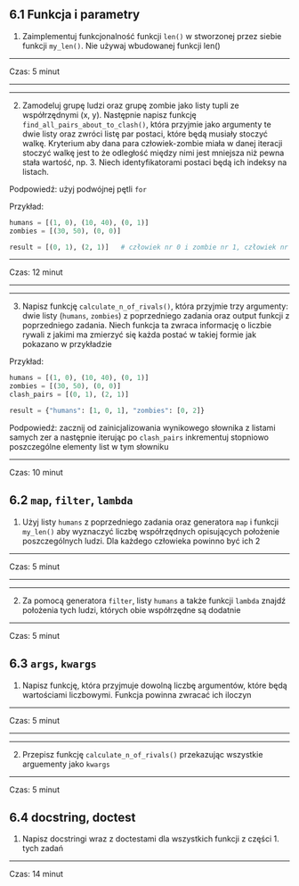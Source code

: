 ## 6.1 Funkcja i parametry

1. Zaimplementuj funkcjonalność funkcji `len()` w stworzonej przez siebie funkcji `my_len()`. Nie używaj wbudowanej funkcji len()


---
Czas: 5 minut

---

---

2. Zamodeluj grupę ludzi oraz grupę zombie jako listy tupli ze współrzędnymi (x, y). Następnie napisz funkcję `find_all_pairs_about_to_clash()`, która przyjmie jako argumenty te dwie listy oraz zwróci listę par postaci, które będą musiały stoczyć walkę. Kryterium aby dana para człowiek-zombie miała w danej iteracji stoczyć walkę jest to że odległość między nimi jest mniejsza niż pewna stała wartość, np. 3. Niech identyfikatorami postaci będą ich indeksy na listach.

Podpowiedź: użyj podwójnej pętli `for`

Przykład:
```python
humans = [(1, 0), (10, 40), (0, 1)]
zombies = [(30, 50), (0, 0)]

result = [(0, 1), (2, 1)]   # człowiek nr 0 i zombie nr 1, człowiek nr 2 i zombie nr 1
```

---
Czas: 12 minut

---

---
3. Napisz funkcję `calculate_n_of_rivals()`, która przyjmie trzy argumenty: dwie listy (`humans`, `zombies`) z poprzedniego zadania oraz output funkcji z poprzedniego zadania. Niech funkcja ta zwraca informację o liczbie rywali z jakimi ma zmierzyć się każda postać w takiej formie jak pokazano w przykładzie

Przykład:
```python
humans = [(1, 0), (10, 40), (0, 1)]
zombies = [(30, 50), (0, 0)]
clash_pairs = [(0, 1), (2, 1)]

result = {"humans": [1, 0, 1], "zombies": [0, 2]}
```

Podpowiedź: zacznij od zainicjalizowania wynikowego słownika z listami samych zer a następnie iterując po `clash_pairs` inkrementuj stopniowo poszczególne elementy list w tym słowniku

---
Czas: 10 minut

## 6.2 `map`, `filter`, `lambda`
1. Użyj listy `humans` z poprzedniego zadania oraz generatora `map` i funkcji `my_len()` aby wyznaczyć liczbę współrzędnych opisujących położenie poszczególnych ludzi. Dla każdego człowieka powinno być ich 2

---
Czas: 5 minut

---

---
2. Za pomocą generatora `filter`, listy `humans` a także funkcji `lambda` znajdź położenia tych ludzi, których obie współrzędne są dodatnie

---
Czas: 5 minut


## 6.3 `args`, `kwargs`
1. Napisz funkcję, która przyjmuje dowolną liczbę argumentów, które będą wartościami liczbowymi. Funkcja powinna zwracać ich iloczyn

---
Czas: 5 minut

---

---

2. Przepisz funkcję `calculate_n_of_rivals()` przekazując wszystkie arguementy jako `kwargs`

---
Czas: 5 minut


## 6.4 docstring, doctest
1. Napisz docstringi wraz z doctestami dla wszystkich funkcji z części 1. tych zadań

---
Czas: 14 minut
